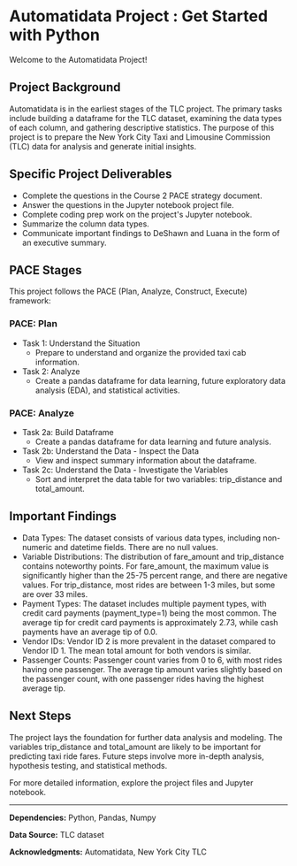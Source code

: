 # Automatidata Project : Get Started with Python

Welcome to the Automatidata Project!

## Project Background
Automatidata is in the earliest stages of the TLC project. The primary tasks include building a dataframe for the TLC dataset, examining the data types of each column, and gathering descriptive statistics. The purpose of this project is to prepare the New York City Taxi and Limousine Commission (TLC) data for analysis and generate initial insights.

## Specific Project Deliverables
- Complete the questions in the Course 2 PACE strategy document.
- Answer the questions in the Jupyter notebook project file.
- Complete coding prep work on the project's Jupyter notebook.
- Summarize the column data types.
- Communicate important findings to DeShawn and Luana in the form of an executive summary.

## PACE Stages
This project follows the PACE (Plan, Analyze, Construct, Execute) framework:

### PACE: Plan
- Task 1: Understand the Situation
  - Prepare to understand and organize the provided taxi cab information.
- Task 2: Analyze
  - Create a pandas dataframe for data learning, future exploratory data analysis (EDA), and statistical activities.

### PACE: Analyze
- Task 2a: Build Dataframe
  - Create a pandas dataframe for data learning and future analysis.
- Task 2b: Understand the Data - Inspect the Data
  - View and inspect summary information about the dataframe.
- Task 2c: Understand the Data - Investigate the Variables
  - Sort and interpret the data table for two variables: trip_distance and total_amount.

## Important Findings
- Data Types: The dataset consists of various data types, including non-numeric and datetime fields. There are no null values.
- Variable Distributions: The distribution of fare_amount and trip_distance contains noteworthy points. For fare_amount, the maximum value is significantly higher than the 25-75 percent range, and there are negative values. For trip_distance, most rides are between 1-3 miles, but some are over 33 miles.
- Payment Types: The dataset includes multiple payment types, with credit card payments (payment_type=1) being the most common. The average tip for credit card payments is approximately 2.73, while cash payments have an average tip of 0.0.
- Vendor IDs: Vendor ID 2 is more prevalent in the dataset compared to Vendor ID 1. The mean total amount for both vendors is similar.
- Passenger Counts: Passenger count varies from 0 to 6, with most rides having one passenger. The average tip amount varies slightly based on the passenger count, with one passenger rides having the highest average tip.

## Next Steps
The project lays the foundation for further data analysis and modeling. The variables trip_distance and total_amount are likely to be important for predicting taxi ride fares. Future steps involve more in-depth analysis, hypothesis testing, and statistical methods.

For more detailed information, explore the project files and Jupyter notebook.

---

**Dependencies:** Python, Pandas, Numpy

**Data Source:** TLC dataset

**Acknowledgments:** Automatidata, New York City TLC
